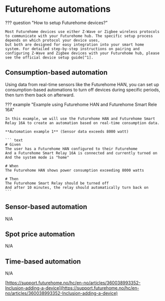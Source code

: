 # Futurehome automations

??? question "How to setup Futurehome devices?"

    Most Futurehome devices use either Z-Wave or Zigbee wireless protocols to communicate with your Futurehome hub. The specific setup process depends on which protocol your device uses, 
    but both are designed for easy integration into your smart home system. For detailed step-by-step instructions on pairing and configuring Z-Wave and Zigbee devices with your Futurehome hub, please see the official device setup guide[^1].

## Consumption-based automation
Using data from real-time sensors like the Futurehome HAN, you can set up consumption-based automations to turn off devices during specific periods, then turn them back on afterward.

??? example "Example using Futurehome HAN and Futurehome Smart Rele 16A"

    In this example, we will use the Futurehome HAN and Futurehome Smart Relay 16A to create an automation based on real-time consumption data.

    **Automation example 1** (Sensor data exceeds 8000 watt)
    
    ``` text
    # Given
    The user has a Futurehome HAN configured to their Futurehome
    And a Futurehome Smart Relay 16A is connected and currently turned on
    And the system mode is "home"
    
    # When
    The Futurehome HAN shows power consumption exceeding 8000 watts
    
    # Then
    The Futurehome Smart Relay should be turned off
    And after 10 minutes, the relay should automatically turn back on
    ```

## Sensor-based automation
N/A

## Spot price automation
N/A

## Time-based automation
N/A

[^1]:
[https://support.futurehome.no/hc/en-no/articles/360038993352-Inclusion-adding-a-device](https://support.futurehome.no/hc/en-no/articles/360038993352-Inclusion-adding-a-device)
